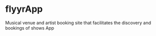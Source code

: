# flyyrApp
Musical venue and artist booking site that facilitates the discovery and bookings of shows App
